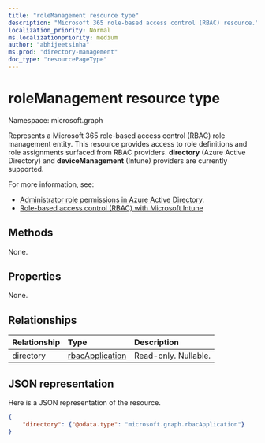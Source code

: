 ```yaml
---
title: "roleManagement resource type"
description: "Microsoft 365 role-based access control (RBAC) resource."
localization_priority: Normal
ms.localizationpriority: medium
author: "abhijeetsinha"
ms.prod: "directory-management"
doc_type: "resourcePageType"
---
```


# roleManagement resource type

Namespace: microsoft.graph

Represents a Microsoft 365 role-based access control (RBAC) role management entity. This resource provides access to role definitions and role assignments surfaced from RBAC providers. **directory** (Azure Active Directory) and **deviceManagement** (Intune) providers are currently supported.

For more information, see: 
* [Administrator role permissions in Azure Active Directory](/azure/active-directory/roles/custom-overview).
* [Role-based access control (RBAC) with Microsoft Intune](/mem/intune/fundamentals/role-based-access-control)

## Methods

None.

## Properties

None.

## Relationships

| Relationship | Type        | Description |
|:-------------|:------------|:------------|
|directory|[rbacApplication](rbacapplication.md)| Read-only. Nullable.|

## JSON representation

Here is a JSON representation of the resource.

```json
{
    "directory": {"@odata.type": "microsoft.graph.rbacApplication"}
}
```

<!-- uuid: 16cd6b66-4b1a-43a1-adaf-3a886856ed98
2019-02-04 14:57:30 UTC -->
<!-- {
  "type": "#page.annotation",
  "description": "roleManagement resource",
  "keywords": "",
  "section": "documentation",
  "tocPath": ""
}-->